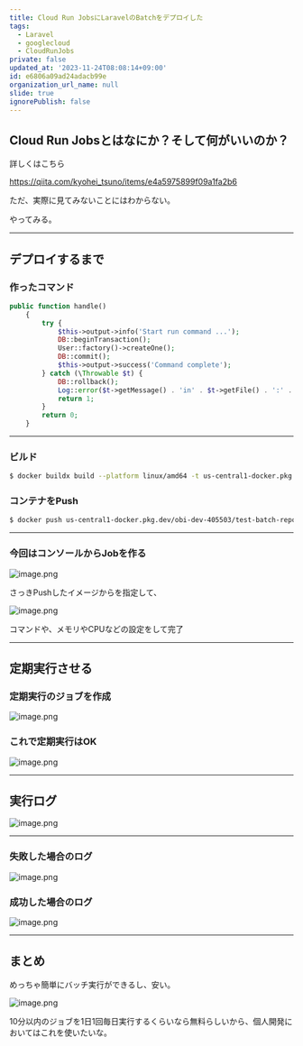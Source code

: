 ```yaml
---
title: Cloud Run JobsにLaravelのBatchをデプロイした
tags:
  - Laravel
  - googlecloud
  - CloudRunJobs
private: false
updated_at: '2023-11-24T08:08:14+09:00'
id: e6806a09ad24adacb99e
organization_url_name: null
slide: true
ignorePublish: false
---
```


## Cloud Run Jobsとはなにか？そして何がいいのか？

詳しくはこちら

https://qiita.com/kyohei_tsuno/items/e4a5975899f09a1fa2b6

ただ、実際に見てみないことにはわからない。

やってみる。

---

## デプロイするまで

### 作ったコマンド

```php
public function handle()
    {
        try {
            $this->output->info('Start run command ...');
            DB::beginTransaction();
            User::factory()->createOne();
            DB::commit();
            $this->output->success('Command complete');
        } catch (\Throwable $t) {
            DB::rollback();
            Log::error($t->getMessage() . 'in' . $t->getFile() . ':' . $t->getLine());
            return 1;
        }
        return 0;
    }
```

---

### ビルド

```bash
$ docker buildx build --platform linux/amd64 -t us-central1-docker.pkg.dev/obi-dev-405503/test-batch-repo/batch:latest -f docker/batch/Dockerfile .
```

### コンテナをPush

```bash
$ docker push us-central1-docker.pkg.dev/obi-dev-405503/test-batch-repo/batch:latest
```

---

### 今回はコンソールからJobを作る

![image.png](https://qiita-image-store.s3.ap-northeast-1.amazonaws.com/0/1102723/d7d34a35-dcb1-15df-7264-40f4016baaa0.png)

さっきPushしたイメージからを指定して、

![image.png](https://qiita-image-store.s3.ap-northeast-1.amazonaws.com/0/1102723/31ed5c98-ed79-84bf-9bda-90ab2270e363.png)

コマンドや、メモリやCPUなどの設定をして完了

---

## 定期実行させる

### 定期実行のジョブを作成

![image.png](https://qiita-image-store.s3.ap-northeast-1.amazonaws.com/0/1102723/70d440d7-5a05-7a89-ce4b-d7ab00f19137.png)

### これで定期実行はOK

![image.png](https://qiita-image-store.s3.ap-northeast-1.amazonaws.com/0/1102723/01e3c876-4683-d51e-65fd-bf4542d2d2f5.png)

---

## 実行ログ

![image.png](https://qiita-image-store.s3.ap-northeast-1.amazonaws.com/0/1102723/51ca5b0f-d547-f815-37a7-27d35377c5d3.png)

---

### 失敗した場合のログ

![image.png](https://qiita-image-store.s3.ap-northeast-1.amazonaws.com/0/1102723/8dc8e943-ede6-c1d0-e0d6-561ee966e837.png)

### 成功した場合のログ

![image.png](https://qiita-image-store.s3.ap-northeast-1.amazonaws.com/0/1102723/8c6b1c93-dff9-4c46-9612-8ac4e376c202.png)

---

## まとめ

めっちゃ簡単にバッチ実行ができるし、安い。

![image.png](https://qiita-image-store.s3.ap-northeast-1.amazonaws.com/0/1102723/1c29f9db-2fe4-a39c-0553-3d297e8e7644.png)

10分以内のジョブを1日1回毎日実行するくらいなら無料らしいから、個人開発においてはこれを使いたいな。
